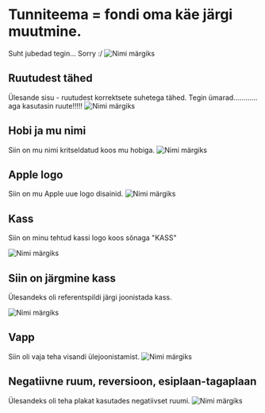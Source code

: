 # Tunniteema = fondi oma käe järgi muutmine.
Suht jubedad tegin...
Sorry :/
![Nimi märgiks](./images/nimimargiks.png)



## Ruutudest tähed
Ülesande sisu - ruutudest korrektsete suhetega tähed.
Tegin ümarad............ aga kasutasin ruute!!!!!
![Nimi märgiks](./images/ambu.png)



## Hobi ja mu nimi
Siin on mu nimi kritseldatud koos mu hobiga.
![Nimi märgiks](./images/ryanrula.png)


## Apple logo
Siin on mu Apple uue logo disainid.
![Nimi märgiks](./images/APPLE.logo.png)



## Kass
Siin on minu tehtud kassi logo koos sõnaga "KASS"

![Nimi märgiks](./images/KIISU.png)



## Siin on järgmine kass
Ülesandeks oli referentspildi järgi joonistada kass.

![Nimi märgiks](./images/kiisud22.png)



## Vapp
Siin oli vaja teha visandi ülejoonistamist.
![Nimi märgiks](./images/vapp.png)

## Negatiivne ruum, reversioon, esiplaan-tagaplaan
Ülesandeks oli teha plakat kasutades negatiivset ruumi.
![Nimi märgiks](./images/astuvalja.jpg)



